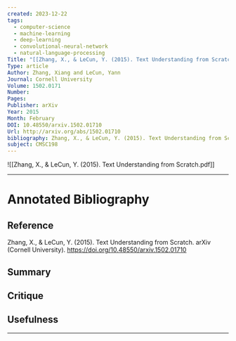 ```yaml
---
created: 2023-12-22
tags:
  - computer-science
  - machine-learning
  - deep-learning
  - convolutional-neural-network
  - natural-language-processing
Title: "[[Zhang, X., & LeCun, Y. (2015). Text Understanding from Scratch|Text Understanding from Scratch]]"
Type: article
Author: Zhang, Xiang and LeCun, Yann
Journal: Cornell University
Volume: 1502.0171
Number:
Pages:
Publisher: arXiv
Year: 2015
Month: February
DOI: 10.48550/arxiv.1502.01710
Url: http://arxiv.org/abs/1502.01710
bibliography: Zhang, X., & LeCun, Y. (2015). Text Understanding from Scratch. arXiv (Cornell University). https://doi.org/10.48550/arxiv.1502.01710
subject: CMSC198
---
```


![[Zhang, X., & LeCun, Y. (2015). Text Understanding from Scratch.pdf]]

---

# Annotated Bibliography

## Reference

Zhang, X., & LeCun, Y. (2015). Text Understanding from Scratch. arXiv (Cornell University). https://doi.org/10.48550/arxiv.1502.01710

## Summary

## Critique

## Usefulness

---
